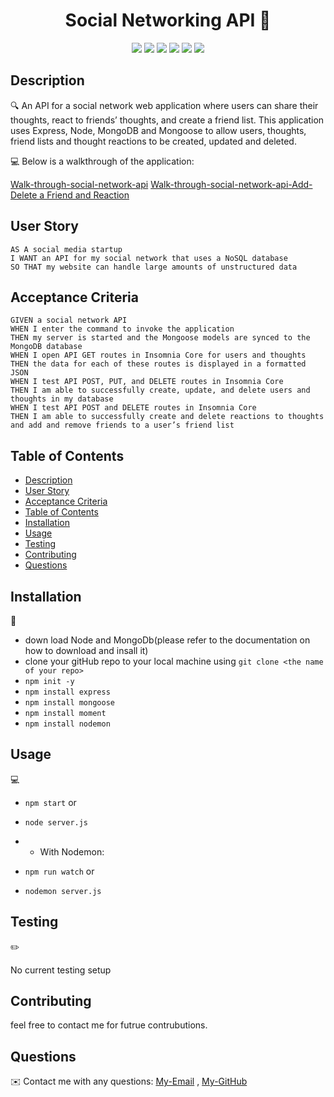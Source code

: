 
<h1 align="center"> Social Networking API 👋</h1>
  
<p align="center">
    <img src="https://img.shields.io/badge/javascript-yellow" />
    <img src="https://img.shields.io/badge/express-orange" />
    <img src="https://img.shields.io/badge/MongoDB-blue"  />
    <img src="https://img.shields.io/badge/mongoose-red"  />
    <img src="https://img.shields.io/badge/moment-blue"  />
    <img src="https://img.shields.io/badge/nodemon-green" />
</p>
   
## Description

🔍 An API for a social network web application where users can share their thoughts, react to friends’ thoughts, and create a friend list. This application uses Express, Node, MongoDB and Mongoose to allow users, thoughts, friend lists and thought reactions to be created, updated and deleted.
  
💻 Below is a walkthrough of the application:
  
[Walk-through-social-network-api](https://www.youtube.com/watch?v=xeSVZmrA_tE)
[Walk-through-social-network-api-Add-Delete a Friend and Reaction](https://www.youtube.com/watch?v=RfwOKcSn9XM)

## User Story

```
AS A social media startup
I WANT an API for my social network that uses a NoSQL database
SO THAT my website can handle large amounts of unstructured data
```

## Acceptance Criteria

```
GIVEN a social network API
WHEN I enter the command to invoke the application
THEN my server is started and the Mongoose models are synced to the MongoDB database
WHEN I open API GET routes in Insomnia Core for users and thoughts
THEN the data for each of these routes is displayed in a formatted JSON
WHEN I test API POST, PUT, and DELETE routes in Insomnia Core
THEN I am able to successfully create, update, and delete users and thoughts in my database
WHEN I test API POST and DELETE routes in Insomnia Core
THEN I am able to successfully create and delete reactions to thoughts and add and remove friends to a user’s friend list
```
   
## Table of Contents
- [Description](#description)
- [User Story](#user-story)
- [Acceptance Criteria](#acceptance-criteria)
- [Table of Contents](#table-of-contents)
- [Installation](#installation)
- [Usage](#usage)
- [Testing](#testing)
- [Contributing](#contributing)
- [Questions](#questions)

## Installation
💾  
* down load Node and MongoDb(please refer to the documentation on how to download and insall it)
* clone your gitHub repo to your local machine using `git clone <the name of your repo>` 
* `npm init -y`
* `npm install express`
* `npm install mongoose`
* `npm install moment`
* `npm install nodemon`
  
## Usage
💻   
  
* `npm start`
    or
* `node server.js`    

* * With Nodemon:

* `npm run watch`
     or
* `nodemon server.js`   

## Testing
✏️

No current testing setup

## Contributing

feel free to contact me for futrue contrubutions.


## Questions
✉️ Contact me with any questions: [My-Email](senutekie77@gmail.com) , [My-GitHub](https://github.com/senait77/Social-Network-Api-Unit-18)<br />